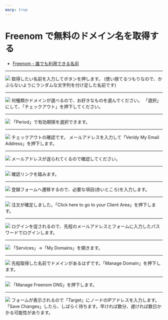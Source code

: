 ```yaml
---
marp: true
---
```


# Freenom で無料のドメイン名を取得する

- [Freenom \- 誰でも利用できる名前](https://www.freenom.com/ja/index.html)

---

![](./freenom/freenom-01.png)
取得したい名前を入力してボタンを押します。
(使い捨てるつもりなので、かぶらないようにランダムな文字列を付け足した名前です)

---

![](./freenom/freenom-02.png)
何種類かドメインが選べるので、お好きなものを選んでください。
「選択」にして、「チェックアウト」を押下してください。

---

![](./freenom/freenom-03.png)
「Period」で有効期限を選択できます。

---

![](./freenom/freenom-04.png)
チェックアウトの確認です。
メールアドレスを入力して「Veridy My Email Address」を押下します。

---

![](./freenom/freenom-05.png)
メールアドレスが送られてくるので確認してください。

---

![](./freenom/freenom-06.png)
確認リンクを踏みます。

---

![](./freenom/freenom-07.png)
登録フォームへ遷移するので、必要な項目(赤いところ)を入力します。

---

![](./freenom/freenom-08.png)
注文が確定しました。「Click here to go to your Client Area」を押下します。

---

![](./freenom/freenom-09.png)
ログインを促されるので、先程のメールアドレスとフォームに入力したパスワードでログインします。

---

![](./freenom/freenom-10.png)
「Services」->「My Domains」を開きます。

---

![](./freenom/freenom-11.png)
先程取得した名前でドメインがあるはずです。「Manage Domain」を押下します。

---

![](./freenom/freenom-12.png)
「Manage Freenom DNS」を押下します。

---

![](./freenom/freenom-13.png)
フォームが表示されるので「Target」にノードのIPアドレスを入力します。
「Save Changes」したら、しばらく待ちます。早ければ数分、遅ければ数日かかる可能性があります。

